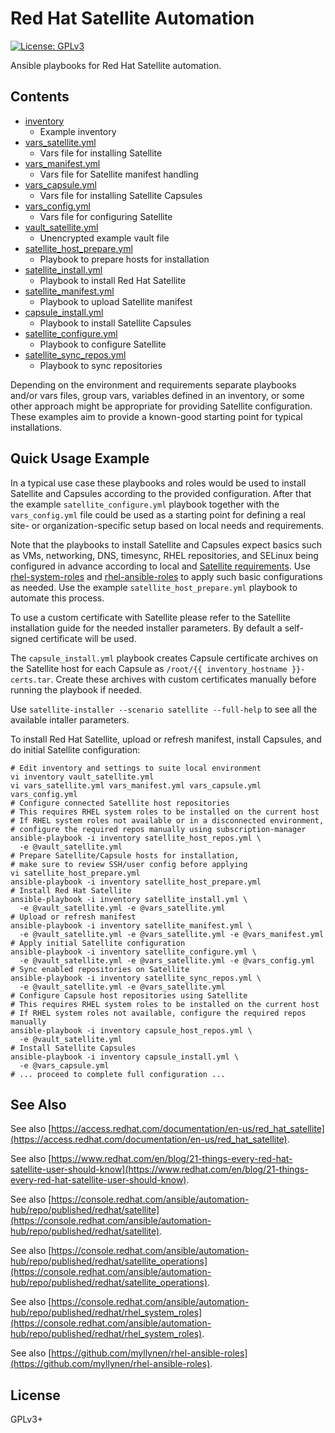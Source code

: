 # Red Hat Satellite Automation

[![License: GPLv3](https://img.shields.io/badge/license-GPLv3-brightgreen.svg)](https://www.gnu.org/licenses/gpl-3.0)

Ansible playbooks for Red Hat Satellite automation.

## Contents

* [inventory](inventory)
  * Example inventory
* [vars_satellite.yml](vars_satellite.yml)
  * Vars file for installing Satellite
* [vars_manifest.yml](vars_manifest.yml)
  * Vars file for Satellite manifest handling
* [vars_capsule.yml](vars_capsule.yml)
  * Vars file for installing Satellite Capsules
* [vars_config.yml](vars_config.yml)
  * Vars file for configuring Satellite
* [vault_satellite.yml](vault_satellite.yml)
  * Unencrypted example vault file
* [satellite_host_prepare.yml](satellite_host_prepare.yml)
  * Playbook to prepare hosts for installation
* [satellite_install.yml](satellite_install.yml)
  * Playbook to install Red Hat Satellite
* [satellite_manifest.yml](satellite_manifest.yml)
  * Playbook to upload Satellite manifest
* [capsule_install.yml](capsule_install.yml)
  * Playbook to install Satellite Capsules
* [satellite_configure.yml](satellite_configure.yml)
  * Playbook to configure Satellite
* [satellite_sync_repos.yml](satellite_sync_repos.yml)
  * Playbook to sync repositories

Depending on the environment and requirements separate playbooks and/or
vars files, group vars, variables defined in an inventory, or some other
approach might be appropriate for providing Satellite configuration.
These examples aim to provide a known-good starting point for typical
installations.

## Quick Usage Example

In a typical use case these playbooks and roles would be used to install
Satellite and Capsules according to the provided configuration. After
that the example `satellite_configure.yml` playbook together with the
`vars_config.yml` file could be used as a starting point for defining a
real site- or organization-specific setup based on local needs and
requirements.

Note that the playbooks to install Satellite and Capsules expect basics
such as VMs, networking, DNS, timesync, RHEL repositories, and SELinux
being configured in advance according to local and
[Satellite requirements](https://access.redhat.com/documentation/en-us/red_hat_satellite/).
Use
[rhel-system-roles](https://console.redhat.com/ansible/automation-hub/repo/published/redhat/rhel_system_roles)
and
[rhel-ansible-roles](https://github.com/myllynen/rhel-ansible-roles)
to apply such basic configurations as needed. Use the example
`satellite_host_prepare.yml` playbook to automate this process.

To use a custom certificate with Satellite please refer to the Satellite
installation guide for the needed installer parameters. By default a
self-signed certificate will be used.

The `capsule_install.yml` playbook creates Capsule certificate archives
on the Satellite host for each Capsule as
`/root/{{ inventory_hostname }}-certs.tar`. Create these archives with
custom certificates manually before running the playbook if needed.

Use `satellite-installer --scenario satellite --full-help` to see all
the available intaller parameters.

To install Red Hat Satellite, upload or refresh manifest, install
Capsules, and do initial Satellite configuration:

```
# Edit inventory and settings to suite local environment
vi inventory vault_satellite.yml
vi vars_satellite.yml vars_manifest.yml vars_capsule.yml vars_config.yml
# Configure connected Satellite host repositories
# This requires RHEL system roles to be installed on the current host
# If RHEL system roles not available or in a disconnected environment,
# configure the required repos manually using subscription-manager
ansible-playbook -i inventory satellite_host_repos.yml \
  -e @vault_satellite.yml
# Prepare Satellite/Capsule hosts for installation,
# make sure to review SSH/user config before applying
vi satellite_host_prepare.yml
ansible-playbook -i inventory satellite_host_prepare.yml
# Install Red Hat Satellite
ansible-playbook -i inventory satellite_install.yml \
  -e @vault_satellite.yml -e @vars_satellite.yml
# Upload or refresh manifest
ansible-playbook -i inventory satellite_manifest.yml \
  -e @vault_satellite.yml -e @vars_satellite.yml -e @vars_manifest.yml
# Apply initial Satellite configuration
ansible-playbook -i inventory satellite_configure.yml \
  -e @vault_satellite.yml -e @vars_satellite.yml -e @vars_config.yml
# Sync enabled repositories on Satellite
ansible-playbook -i inventory satellite_sync_repos.yml \
  -e @vault_satellite.yml -e @vars_satellite.yml
# Configure Capsule host repositories using Satellite
# This requires RHEL system roles to be installed on the current host
# If RHEL system roles not available, configure the required repos manually
ansible-playbook -i inventory capsule_host_repos.yml \
  -e @vault_satellite.yml
# Install Satellite Capsules
ansible-playbook -i inventory capsule_install.yml \
  -e @vars_capsule.yml
# ... proceed to complete full configuration ...
```

## See Also

See also
[https://access.redhat.com/documentation/en-us/red_hat_satellite](https://access.redhat.com/documentation/en-us/red_hat_satellite).

See also
[https://www.redhat.com/en/blog/21-things-every-red-hat-satellite-user-should-know](https://www.redhat.com/en/blog/21-things-every-red-hat-satellite-user-should-know).

See also
[https://console.redhat.com/ansible/automation-hub/repo/published/redhat/satellite](https://console.redhat.com/ansible/automation-hub/repo/published/redhat/satellite).

See also
[https://console.redhat.com/ansible/automation-hub/repo/published/redhat/satellite_operations](https://console.redhat.com/ansible/automation-hub/repo/published/redhat/satellite_operations).

See also
[https://console.redhat.com/ansible/automation-hub/repo/published/redhat/rhel_system_roles](https://console.redhat.com/ansible/automation-hub/repo/published/redhat/rhel_system_roles).

See also
[https://github.com/myllynen/rhel-ansible-roles](https://github.com/myllynen/rhel-ansible-roles).

## License

GPLv3+
